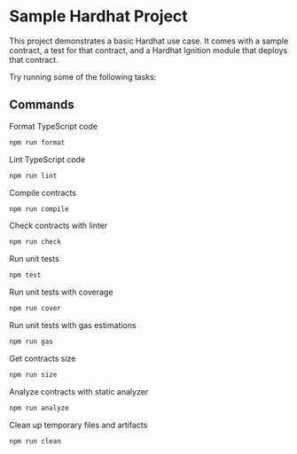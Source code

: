# Sample Hardhat Project

This project demonstrates a basic Hardhat use case. It comes with a sample contract, a test for that contract, and a Hardhat Ignition module that deploys that contract.

Try running some of the following tasks:

## Commands

Format TypeScript code

```bash
npm run format
```

Lint TypeScript code

```bash
npm run lint
```

Compile contracts

```bash
npm run compile
```

Check contracts with linter

```bash
npm run check
```

Run unit tests

```bash
npm test
```

Run unit tests with coverage

```bash
npm run cover
```

Run unit tests with gas estimations

```bash
npm run gas
```

Get contracts size

```bash
npm run size
```

Analyze contracts with static analyzer

```bash
npm run analyze
```

Clean up temporary files and artifacts

```bash
npm run clean
```

